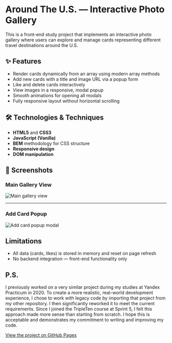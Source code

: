 # Around The U.S. — Interactive Photo Gallery

This is a front-end study project that implements an interactive photo gallery where users can explore and manage cards representing different travel destinations around the U.S.

## ✨ Features

- Render cards dynamically from an array using modern array methods
- Add new cards with a title and image URL via a popup form
- Like and delete cards interactively
- View images in a responsive, modal popup
- Smooth animations for opening all modals
- Fully responsive layout without horizontal scrolling

## 🛠️ Technologies & Techniques

- **HTML5** and **CSS3**
- **JavaScript (Vanilla)**
- **BEM** methodology for CSS structure
- **Responsive design**
- **DOM manipulation**

## 📸 Screenshots

### Main Gallery View

![Main gallery view](https://i.gyazo.com/45eeb9d35385fd57e2105da517a7c259.png)

---

### Add Card Popup

![Add card popup modal](https://i.gyazo.com/ce268b0217c880a260ec63c8162a545c.png)

## Limitations

- All data (cards, likes) is stored in memory and reset on page refresh
- No backend integration — front-end functionality only

## P.S. 

I previously worked on a very similar project during my studies at Yandex Practicum in 2020. To create a more realistic, real-world development experience, I chose to work with legacy code by importing that project from my other repository. I then significantly reworked it to meet the current requirements. Since I joined the TripleTen course at Sprint 5, I felt this approach made more sense than starting from scratch. I hope this is acceptable and demonstrates my commitment to writing and improving my code.

[View the project on GitHub Pages](https://glpsch.github.io/se_project_aroundtheus/)



